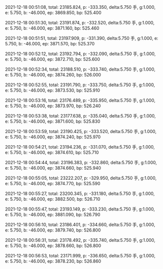 2021-12-18 00:51:08, total: 23185.824, p: -333.350, delta:5.750 手, g:1.000, e: 5.750, b: -46.000, ep: 3869.850, bp: 525.400

2021-12-18 00:51:30, total: 23191.874, p: -332.520, delta:5.750 手, g:1.000, e: 5.750, b: -46.000, ep: 3871.160, bp: 525.460

2021-12-18 00:51:51, total: 23197.909, p: -331.390, delta:5.750 手, g:1.000, e: 5.750, b: -46.000, ep: 3871.570, bp: 525.370

2021-12-18 00:52:12, total: 23192.794, p: -332.090, delta:5.750 手, g:1.000, e: 5.750, b: -46.000, ep: 3872.710, bp: 525.600

2021-12-18 00:52:34, total: 23188.510, p: -333.740, delta:5.750 手, g:1.000, e: 5.750, b: -46.000, ep: 3874.260, bp: 526.000

2021-12-18 00:52:55, total: 23191.790, p: -333.750, delta:5.750 手, g:1.000, e: 5.750, b: -46.000, ep: 3873.530, bp: 525.910

2021-12-18 00:53:16, total: 23176.489, p: -335.950, delta:5.750 手, g:1.000, e: 5.750, b: -46.000, ep: 3873.970, bp: 526.240

2021-12-18 00:53:38, total: 23177.638, p: -335.040, delta:5.750 手, g:1.000, e: 5.750, b: -46.000, ep: 3871.600, bp: 525.830

2021-12-18 00:53:59, total: 23190.425, p: -333.520, delta:5.750 手, g:1.000, e: 5.750, b: -46.000, ep: 3874.240, bp: 525.970

2021-12-18 00:54:21, total: 23194.236, p: -331.070, delta:5.750 手, g:1.000, e: 5.750, b: -46.000, ep: 3874.610, bp: 525.710

2021-12-18 00:54:44, total: 23196.383, p: -332.860, delta:5.750 手, g:1.000, e: 5.750, b: -46.000, ep: 3874.660, bp: 525.940

2021-12-18 00:55:05, total: 23222.207, p: -329.950, delta:5.750 手, g:1.000, e: 5.750, b: -46.000, ep: 3874.770, bp: 525.590

2021-12-18 00:55:27, total: 23200.345, p: -331.180, delta:5.750 手, g:1.000, e: 5.750, b: -46.000, ep: 3882.500, bp: 526.710

2021-12-18 00:55:47, total: 23193.149, p: -333.230, delta:5.750 手, g:1.000, e: 5.750, b: -46.000, ep: 3881.090, bp: 526.790

2021-12-18 00:56:10, total: 23186.401, p: -334.660, delta:5.750 手, g:1.000, e: 5.750, b: -46.000, ep: 3879.740, bp: 526.800

2021-12-18 00:56:31, total: 23178.492, p: -335.740, delta:5.750 手, g:1.000, e: 5.750, b: -46.000, ep: 3878.660, bp: 526.800

2021-12-18 00:56:53, total: 23171.999, p: -336.650, delta:5.750 手, g:1.000, e: 5.750, b: -46.000, ep: 3878.230, bp: 526.860